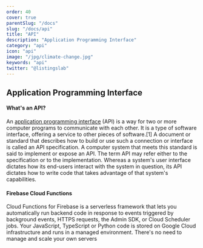 ```yaml
---
order: 40
cover: true
parentSlug: "/docs"
slug: "/docs/api"
title: "API"
description: "Application Programming Interface"
category: "api"
icon: "api"
image: "/jpg/climate-change.jpg"
keywords: "api"
twitter: "@listingslab"
---
```

## Application Programming Interface

#### What's an API?

An [application programming interface](https://en.wikipedia.org/wiki/API) (API) is a way for two or more computer programs to communicate with each other. It is a type of software interface, offering a service to other pieces of software.[1] A document or standard that describes how to build or use such a connection or interface is called an API specification. A computer system that meets this standard is said to implement or expose an API. The term API may refer either to the specification or to the implementation. Whereas a system's user interface dictates how its end-users interact with the system in question, its API dictates how to write code that takes advantage of that system's capabilities.


#### Firebase Cloud Functions

Cloud Functions for Firebase is a serverless framework that lets you automatically run backend code in response to events triggered by background events, HTTPS requests, the Admin SDK, or Cloud Scheduler jobs. Your JavaScript, TypeScript or Python code is stored on Google Cloud infrastructure and runs in a managed environment. There's no need to manage and scale your own servers